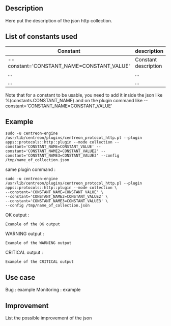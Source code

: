## Description ##
Here put the description of the json http collection.

## List of constants used ##
| Constant  | description |
| ------------- | ------------- |
|--constant='CONSTANT_NAME=CONSTANT_VALUE' | Constant description  |
|... | ...  |
|... | ...  |

Note that for a constant to be usable, you need to add it inside the json like %(constants.CONSTANT_NAME) and on the plugin command like --constant='CONSTANT_NAME=CONSTANT_VALUE'

## Example ##
````
sudo -u centreon-engine /usr/lib/centreon/plugins/centreon_protocol_http.pl --plugin apps::protocols::http::plugin --mode collection --constant='CONSTANT_NAME=CONSTANT_VALUE' --constant='CONSTANT_NAME2=CONSTANT_VALUE2' --constant='CONSTANT_NAME3=CONSTANT_VALUE3' --config /tmp/name_of_collection.json
````
same plugin command :
````
sudo -u centreon-engine /usr/lib/centreon/plugins/centreon_protocol_http.pl --plugin apps::protocols::http::plugin --mode collection \
--constant='CONSTANT_NAME=CONSTANT_VALUE' \
--constant='CONSTANT_NAME2=CONSTANT_VALUE2' \
--constant='CONSTANT_NAME3=CONSTANT_VALUE3' \
--config /tmp/name_of_collection.json
````
OK output : 

````
Example of the OK output
````
WARNING output :

````
Example of the WARNING output
````

CRITICAL output :

````
Example of the CRITICAL output
````

## Use case ##

Bug : example
Monitoring : example

## Improvement ## 

List the possible improvement of the json
